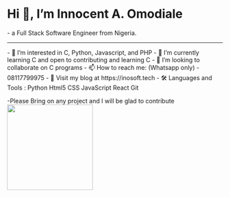 
<h1> Hi 👋, I’m Innocent A. Omodiale</h1>
- a Full Stack Software Engineer from Nigeria.
<hr/>
- 👀 I’m interested in C, Python, Javascript, and PHP 
- 🌱 I’m currently learning C and open to contributing and learning C
- 💞️ I’m looking to collaborate on C programs
- 📫 How to reach me: (Whatsapp only) - 08117799975 
- 🔭 Visit my blog at https://inosoft.tech
- 🛠️ Languages and Tools :
Python  Html5  CSS  JavaScript React Git 

<!---
innobrightcafe/innobrightcafe is a ✨ special ✨ repository because its `README.md` (this file) appears on your GitHub profile.
You can click the Preview link to take a look at your changes.
--->
-Please Bring on any project and I will be glad to contribute 
<img src="https://octodex.github.com/images/hula_loop_octodex03.gif" width="200px" hight="200">


 
